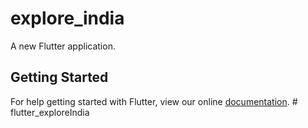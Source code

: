 # explore_india

A new Flutter application.

## Getting Started

For help getting started with Flutter, view our online
[documentation](https://flutter.io/).
#   f l u t t e r _ e x p l o r e I n d i a  
 